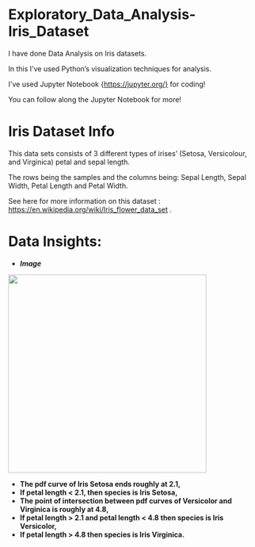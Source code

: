 # Exploratory_Data_Analysis-Iris_Dataset

I have done Data Analysis on Iris datasets.

In this I've used Python’s visualization techniques for analysis.

I've used Jupyter Notebook {https://jupyter.org/} for coding!

You can follow along the Jupyter Notebook for more!

# Iris Dataset Info

This data sets consists of 3 different types of irises’ (Setosa, Versicolour, and Virginica) petal and sepal length.

The rows being the samples and the columns being: Sepal Length, Sepal Width, Petal Length and Petal Width.

See here for more information on this dataset : https://en.wikipedia.org/wiki/Iris_flower_data_set .

# Data Insights:

* ***Image***
<img src="https://miro.medium.com/max/543/1*JBv78JuTKXNA2Wt5lm7OBg.png" width="400">

* **The pdf curve of Iris Setosa ends roughly at 2.1,**
* **If petal length < 2.1, then species is Iris Setosa,**
* **The point of intersection between pdf curves of Versicolor and Virginica is roughly at 4.8,**
* **If petal length > 2.1 and petal length < 4.8 then species is Iris Versicolor,**
* **If petal length > 4.8 then species is Iris Virginica.**
